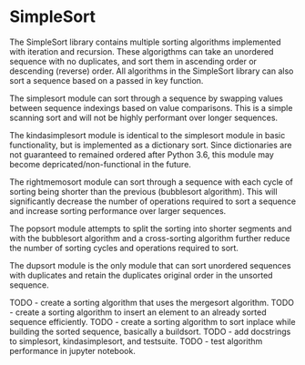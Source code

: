 # SimpleSort

The SimpleSort library contains multiple sorting algorithms implemented with
iteration and recursion. These algorigthms can take an unordered sequence with
no duplicates, and sort them in ascending order or descending (reverse) order.
All algorithms in the SimpleSort library can also sort a sequence based on a
passed in key function.

The simplesort module can sort through a sequence by swapping values between
sequence indexings based on value comparisons. This is a simple scanning
sort and will not be highly performant over longer sequences.

The kindasimplesort module is identical to the simplesort module in basic
functionality, but is implemented as a dictionary sort. Since dictionaries
are not guaranteed to remained ordered after Python 3.6, this module may
become depricated/non-functional in the future.

The rightmemosort module can sort through a sequence with each cycle of
sorting being shorter than the previous (bubblesort algorithm). This will
significantly decrease the number of operations required to sort a sequence
and increase sorting performance over larger sequences.

The popsort module attempts to split the sorting into shorter segments and
with the bubblesort algorithm and a cross-sorting algorithm further reduce
the number of sorting cycles and operations required to sort.

The dupsort module is the only module that can sort unordered sequences with
duplicates and retain the duplicates original order in the unsorted sequence.


TODO - create a sorting algorithm that uses the mergesort algorithm.
TODO - create a sorting algorithm to insert an element to an already sorted
       sequence efficiently.
TODO - create a sorting algorithm to sort inplace while building the sorted
       sequence, basically a buildsort.
TODO - add docstrings to simplesort, kindasimplesort, and testsuite.
TODO - test algorithm performance in jupyter notebook.
